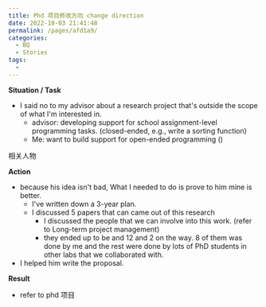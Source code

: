 ```yaml
---
title: Phd 项目修改方向 change direction
date: 2022-10-03 21:41:48
permalink: /pages/afd1a9/
categories:
  - BQ
  - Stories
tags:
  - 
---
```


**Situation / Task**
- I said no to my advisor about a research project that's outside the scope of what I'm interested in. 
	- advisor: developing support for school assignment-level programming tasks. (closed-ended, e.g., write a sorting function)
	- Me: want to build support for open-ended programming ()

相关人物

**Action**
- because his idea isn't bad, What I needed to do is prove to him mine is better.
	- I've written down a 3-year plan. 
	- I discussed 5 papers that can came out of this research 
		- I discussed the people that we can involve into this work. (refer to Long-term project management)
		- they ended up to be and 12 and 2 on the way.  8 of them was done by me and the rest were done by lots of PhD students in other labs that we collaborated with. 
- I helped him write the proposal. 

**Result**
- refer to phd 项目


